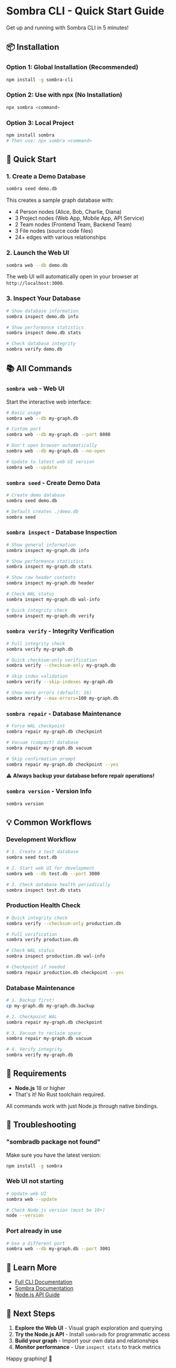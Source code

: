 # Sombra CLI - Quick Start Guide

Get up and running with Sombra CLI in 5 minutes!

## 📦 Installation

### Option 1: Global Installation (Recommended)

```bash
npm install -g sombra-cli
```

### Option 2: Use with npx (No Installation)

```bash
npx sombra <command>
```

### Option 3: Local Project

```bash
npm install sombra
# Then use: npx sombra <command>
```

## 🚀 Quick Start

### 1. Create a Demo Database

```bash
sombra seed demo.db
```

This creates a sample graph database with:
- 4 Person nodes (Alice, Bob, Charlie, Diana)
- 3 Project nodes (Web App, Mobile App, API Service)
- 2 Team nodes (Frontend Team, Backend Team)
- 3 File nodes (source code files)
- 24+ edges with various relationships

### 2. Launch the Web UI

```bash
sombra web --db demo.db
```

The web UI will automatically open in your browser at `http://localhost:3000`.

### 3. Inspect Your Database

```bash
# Show database information
sombra inspect demo.db info

# Show performance statistics
sombra inspect demo.db stats

# Check database integrity
sombra verify demo.db
```

## 📚 All Commands

### `sombra web` - Web UI

Start the interactive web interface:

```bash
# Basic usage
sombra web --db my-graph.db

# Custom port
sombra web --db my-graph.db --port 8080

# Don't open browser automatically
sombra web --db my-graph.db --no-open

# Update to latest web UI version
sombra web --update
```

### `sombra seed` - Create Demo Data

```bash
# Create demo database
sombra seed demo.db

# Default creates ./demo.db
sombra seed
```

### `sombra inspect` - Database Inspection

```bash
# Show general information
sombra inspect my-graph.db info

# Show performance statistics
sombra inspect my-graph.db stats

# Show raw header contents
sombra inspect my-graph.db header

# Check WAL status
sombra inspect my-graph.db wal-info

# Quick integrity check
sombra inspect my-graph.db verify
```

### `sombra verify` - Integrity Verification

```bash
# Full integrity check
sombra verify my-graph.db

# Quick checksum-only verification
sombra verify --checksum-only my-graph.db

# Skip index validation
sombra verify --skip-indexes my-graph.db

# Show more errors (default: 16)
sombra verify --max-errors=100 my-graph.db
```

### `sombra repair` - Database Maintenance

```bash
# Force WAL checkpoint
sombra repair my-graph.db checkpoint

# Vacuum (compact) database
sombra repair my-graph.db vacuum

# Skip confirmation prompt
sombra repair my-graph.db checkpoint --yes
```

⚠️ **Always backup your database before repair operations!**

### `sombra version` - Version Info

```bash
sombra version
```

## 💡 Common Workflows

### Development Workflow

```bash
# 1. Create a test database
sombra seed test.db

# 2. Start web UI for development
sombra web --db test.db --port 3000

# 3. Check database health periodically
sombra inspect test.db stats
```

### Production Health Check

```bash
# Quick integrity check
sombra verify --checksum-only production.db

# Full verification
sombra verify production.db

# Check WAL status
sombra inspect production.db wal-info

# Checkpoint if needed
sombra repair production.db checkpoint --yes
```

### Database Maintenance

```bash
# 1. Backup first!
cp my-graph.db my-graph.db.backup

# 2. Checkpoint WAL
sombra repair my-graph.db checkpoint

# 3. Vacuum to reclaim space
sombra repair my-graph.db vacuum

# 4. Verify integrity
sombra verify my-graph.db
```

## 🔧 Requirements

- **Node.js** 18 or higher
- That's it! No Rust toolchain required.

All commands work with just Node.js through native bindings.

## 🐛 Troubleshooting

### "sombradb package not found"

Make sure you have the latest version:

```bash
npm install -g sombra
```

### Web UI not starting

```bash
# Update web UI
sombra web --update

# Check Node.js version (must be 18+)
node --version
```

### Port already in use

```bash
# Use a different port
sombra web --db my-graph.db --port 3001
```

## 📖 Learn More

- [Full CLI Documentation](./README.md)
- [Sombra Documentation](https://github.com/maskdotdev/sombra/tree/main/docs)
- [Node.js API Guide](https://github.com/maskdotdev/sombra/tree/main/docs/nodejs-guide.md)

## 🎯 Next Steps

1. **Explore the Web UI** - Visual graph exploration and querying
2. **Try the Node.js API** - Install `sombradb` for programmatic access
3. **Build your graph** - Import your own data and relationships
4. **Monitor performance** - Use `inspect stats` to track metrics

Happy graphing! 🚀

